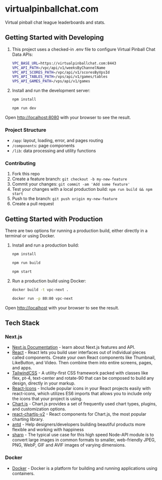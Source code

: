 # virtualpinballchat.com

Virtual pinball chat league leaderboards and stats.

## Getting Started with Developing

1. This project uses a checked-in .env file to configure Virtual Pinball Chat Data APIs:

   ```bash
   VPC_BASE_URL=https://virtualpinballchat.com:8443
   VPC_API_PATH=/vpc/api/v1/weeksByChannelName
   VPC_API_SCORES_PATH=/vpc/api/v1/scoresByVpsId
   VPS_API_TABLES_PATH=/vps/api/v1/games/tables
   VPS_API_GAMES_PATH=/vps/api/v1/games
   ```

2. Install and run the development server:

   ```bash
   npm install
   ```

   ```bash
   npm run dev
   ```

Open [http://localhost:8080](http://localhost:8080) with your browser to see the result.

### Project Structure

- `/app`: layout, loading, error, and pages routing
- `/components`: page components
- `/lib`: data processing and utility functions

### Contributing

1. Fork this repo
1. Create a feature branch: `git checkout -b my-new-feature`
1. Commit your changes: `git commit -am 'Add some feature'`
1. Test your changes with a local production build: `npm run build && npm start`
1. Push to the branch: `git push origin my-new-feature`
1. Create a pull request

## Getting Started with Production

There are two options for running a production build, either directly in a terminal or using Docker.

1. Install and run a production build:

   ```bash
   npm install
   ```

   ```bash
   npm run build
   ```

   ```bash
   npm start
   ```

2. Run a production build using Docker:

   ```bash
   docker build -t vpc-next .
   ```

   ```bash
   docker run -p 80:80 vpc-next
   ```

Open [http://localhost](http://localhost) with your browser to see the result.

## Tech Stack

### Next.js

- [Next.js Documentation](https://nextjs.org/docs) - learn about Next.js features and API.
- [React](https://react.dev/) - React lets you build user interfaces out of individual pieces called components. Create your own React components like Thumbnail, LikeButton, and Video. Then combine them into entire screens, pages, and apps.
- [TailwindCSS](https://v2.tailwindcss.com/docs) - A utility-first CSS framework packed with classes like flex, pt-4, text-center and rotate-90 that can be composed to build any design, directly in your markup.
- [React-Icons](https://react-icons.github.io/react-icons/) - Include popular icons in your React projects easily with react-icons, which utilizes ES6 imports that allows you to include only the icons that your project is using.
- [Chart.js](https://www.chartjs.org/docs/latest/) - Chart.js provides a set of frequently used chart types, plugins, and customization options.
- [react-chartjs-v2](https://github.com/reactchartjs/react-chartjs-2) - React components for Chart.js, the most popular charting library.
- [antd](https://ant.design/docs/spec/introduce) - Help designers/developers building beautiful products more flexible and working with happiness
- [sharp](https://github.com/lovell/sharp) - The typical use case for this high speed Node-API module is to convert large images in common formats to smaller, web-friendly JPEG, PNG, WebP, GIF and AVIF images of varying dimensions.

### Docker

- [Docker](https://docs.docker.com/get-started/) - Docker is a platform for building and running applications using containers.
